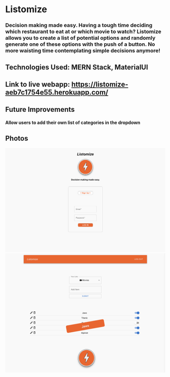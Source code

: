 # Listomize

### Decision making made easy. Having a tough time deciding which restaurant to eat at or which movie to watch? Listomize allows you to create a list of potential options and randomly generate one of these options with the push of a button. No more waisting time contemplating simple decisions anymore!

## Technologies Used: MERN Stack, MaterialUI

## Link to live webapp: https://listomize-aeb7c1754e55.herokuapp.com/

## Future Improvements 
#### Allow users to add their own list of categories in the dropdown

## Photos
![Listomize Login](./public/images/listomize-login.png)
![Listomize Home](./public/images/listomize.png)
